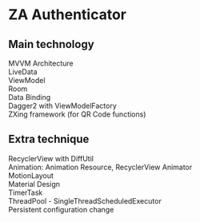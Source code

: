 # ZA Authenticator

## Main technology  
MVVM Architecture  
LiveData  
ViewModel  
Room  
Data Binding  
Dagger2 with ViewModelFactory  
ZXing framework (for QR Code functions)

## Extra technique  
RecyclerView with DiffUtil  
Animation: Animation Resource, RecyclerView Animator  
MotionLayout  
Material Design  
TimerTask  
ThreadPool - SingleThreadScheduledExecutor  
Persistent configuration change  
